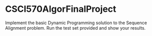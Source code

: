 # CSCI570AlgorFinalProject
Implement the basic Dynamic Programming solution to the Sequence Alignment problem. Run the test set provided and show your results.
